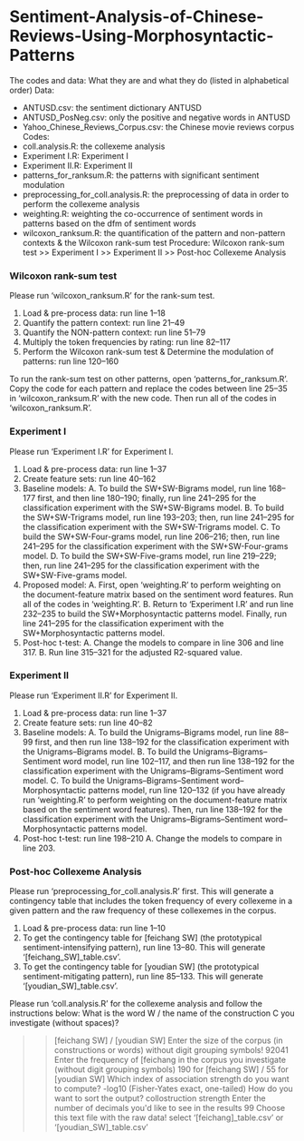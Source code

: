 # Sentiment-Analysis-of-Chinese-Reviews-Using-Morphosyntactic-Patterns

The codes and data: What they are and what they do (listed in alphabetical order)
Data:
- ANTUSD.csv: the sentiment dictionary ANTUSD
- ANTUSD_PosNeg.csv: only the positive and negative words in ANTUSD
- Yahoo_Chinese_Reviews_Corpus.csv: the Chinese movie reviews corpus 
Codes:
- coll.analysis.R: the collexeme analysis
- Experiment I.R: Experiment I
- Experiment II.R: Experiment II
- patterns_for_ranksum.R: the patterns with significant sentiment modulation
- preprocessing_for_coll.analysis.R: the preprocessing of data in order to perform the collexeme analysis
- weighting.R: weighting the co-occurrence of sentiment words in patterns based on the dfm of sentiment words
- wilcoxon_ranksum.R: the quantification of the pattern and non-pattern contexts & the Wilcoxon rank-sum test
Procedure: 
Wilcoxon rank-sum test >> Experiment I >> Experiment II >> Post-hoc Collexeme Analysis 


### Wilcoxon rank-sum test 
Please run ‘wilcoxon_ranksum.R’ for the rank-sum test.
1. Load & pre-process data: run line 1–18
2. Quantify the pattern context: run line 21–49
3. Quantify the NON-pattern context: run line 51–79
4. Multiply the token frequencies by rating: run line 82–117
5. Perform the Wilcoxon rank-sum test & Determine the modulation of patterns: run line 120–160

To run the rank-sum test on other patterns, open ‘patterns_for_ranksum.R’.
Copy the code for each pattern and replace the codes between line 25–35 in ‘wilcoxon_ranksum.R’ with the new code. Then run all of the codes in ‘wilcoxon_ranksum.R’.


### Experiment I
Please run ‘Experiment I.R’ for Experiment I.
1. Load & pre-process data: run line 1–37
2. Create feature sets: run line 40–162
3. Baseline models:
	A.	To build the SW+SW-Bigrams model, run line 168–177 first, and then line 180–190; finally, run line 241–295 for the classification experiment with the SW+SW-Bigrams model.
	B.	To build the SW+SW-Trigrams model, run line 193–203; then, run line 241–295 for the classification experiment with the SW+SW-Trigrams model.
	C.	To build the SW+SW-Four-grams model, run line 206–216; then, run line 241–295 for the classification experiment with the SW+SW-Four-grams model.
	D.	To build the SW+SW-Five-grams model, run line 219–229; then, run line 241–295 for the classification experiment with the SW+SW-Five-grams model.
4. Proposed model:
	A. First, open ‘weighting.R’ to perform weighting on the document-feature matrix based on the sentiment word features. 	Run all of the codes in ‘weighting.R’.
	B. Return to ‘Experiment I.R’ and run line 232–235 to build the SW+Morphosyntactic patterns model. Finally, run line 	241–295 for the classification experiment with the SW+Morphosyntactic patterns model.
5. Post-hoc t-test:
	A. Change the models to compare in line 306 and line 317.
	B. Run line 315–321 for the adjusted R2-squared value.


### Experiment II
Please run ‘Experiment II.R’ for Experiment II.
1. Load & pre-process data: run line 1–37
2. Create feature sets: run line 40–82
3. Baseline models:
	A.	To build the Unigrams–Bigrams model, run line 88–99 first, and then run line 138–192 for the classification experiment with the Unigrams–Bigrams model.
	B.	To build the Unigrams–Bigrams–Sentiment word model, run line 102–117, and then run line 138–192 for the classification experiment with the Unigrams–Bigrams–Sentiment word model.
	C.	To build the Unigrams–Bigrams–Sentiment word–Morphosyntactic patterns model, run line 120–132 (if you have already run ‘weighting.R’ to perform weighting on the document-feature matrix based on the sentiment word features). Then, run line 138–192 for the classification experiment with the Unigrams–Bigrams–Sentiment word–Morphosyntactic patterns model.
4. Post-hoc t-test: run line 198–210
	A. Change the models to compare in line 203.


### Post-hoc Collexeme Analysis 
Please run ‘preprocessing_for_coll.analysis.R’ first. This will generate a contingency table that includes the token frequency of every collexeme in a given pattern and the raw frequency of these collexemes in the corpus.
1. Load & pre-process data: run line 1–10
2. To get the contingency table for [feichang SW] (the prototypical sentiment-intensifying pattern), run line 13–80. This will generate ‘[feichang_SW]_table.csv’.
2. To get the contingency table for [youdian SW] (the prototypical sentiment-mitigating pattern), run line 85–133. This will generate ‘[youdian_SW]_table.csv’.

Please run ‘coll.analysis.R’ for the collexeme analysis and follow the instructions below:
What is the word W / the name of the construction C you investigate (without spaces)? 
>> [feichang SW] / [youdian SW]
Enter the size of the corpus (in constructions or words) without digit grouping symbols!
>> 92041
Enter the frequency of [feichang in the corpus you investigate (without digit grouping symbols)
>> 190 for [feichang SW] / 55 for [youdian SW]
Which index of association strength do you want to compute? 
>> -log10 (Fisher-Yates exact, one-tailed)
How do you want to sort the output? 
>> collostruction strength
Enter the number of decimals you'd like to see in the results
>> 99
Choose this text file with the raw data!
>> select ‘[feichang]_table.csv’ or ‘[youdian_SW]_table.csv’
